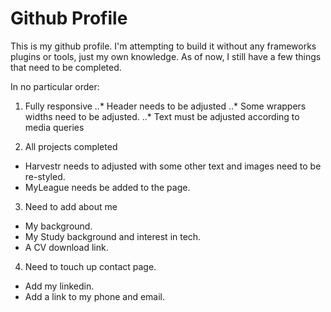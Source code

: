 # Github Profile

This is my github profile. I'm attempting to build it without any frameworks plugins or tools, just my own knowledge.
As of now, I still have a few things that need to be completed.

In no particular order:
1. Fully responsive
..* Header needs to be adjusted
..* Some wrappers widths need to be adjusted.
..* Text must be adjusted according to media queries

2. All projects completed
* Harvestr needs to adjusted with some other text and images need to be re-styled.
* MyLeague needs be added to the page.

3. Need to add about me
* My background.
* My Study background and interest in tech.
* A CV download link.

4. Need to touch up contact page.
* Add my linkedin.
* Add a link to my phone and email.
